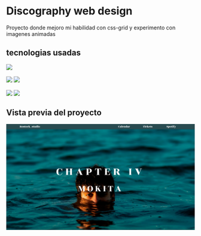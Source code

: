 # Discography web design
Proyecto donde mejoro mi habilidad con css-grid y experimento con imagenes animadas
## tecnologias usadas
<code><img src="https://img.shields.io/badge/Visual_Studio_Code-0078D4?style=for-the-badge&logo=visual%20studio%20code&logoColor=white"></img></code>

<code><img src="https://img.shields.io/badge/Figma-F24E1E?style=for-the-badge&logo=figma&logoColor=white"></img></code>
<code><img src="https://img.shields.io/badge/GitKraken-179287?style=for-the-badge&logo=GitKraken&logoColor=white"></img></code>
<br>
<br>
<code><img src="https://img.shields.io/badge/HTML5-E34F26?style=for-the-badge&logo=html5&logoColor=white"></img></code>
<code><img src="https://img.shields.io/badge/CSS3-1572B6?style=for-the-badge&logo=css3&logoColor=white"></img></code>

## Vista previa del proyecto
<img src="Proyect-preview.png" aling="center"></img>